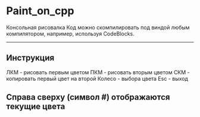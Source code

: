 # Paint_on_cpp
Консольная рисовалка
Код можно скомпилировать под виндой любым компилятором, например, используя CodeBlocks.

---------------------------
Инструкция
---------------------------
ЛКМ - рисовать первым цветом
ПКМ - рисовать вторым цветом
СКМ - копировать первый цвет на второй
Колесо - выбора цвета 
Esc - выход

Справа сверху (символ #) отображаются текущие цвета
---------------------------
